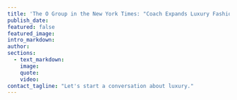 ```yaml
---
title: 'The O Group in the New York Times: "Coach Expands Luxury Fashion Brand Buying Shoemaker Stuart Weitzman"'
publish_date:
featured: false
featured_image:
intro_markdown:
author:
sections:
  - text_markdown:
    image:
    quote:
    video:
contact_tagline: "Let's start a conversation about luxury."
---
```

